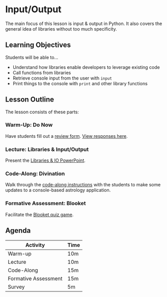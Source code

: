# Input/Output
The main focus of this lesson is input & output in Python. It also covers the general idea of libraries without too much specificity.

## Learning Objectives
Students will be able to...

- Understand how libraries enable developers to leverage existing code
- Call functions from libraries
- Retrieve console input from the user with `input`
- Print things to the console with `print` and other library functions

## Lesson Outline
The lesson consists of these parts:

### Warm-Up: Do Now
Have students fill out a [review form](https://forms.office.com/r/vPuB3qPpxT). [View responses here](https://forms.office.com/Pages/DesignPage.aspx?fragment=FormId%3DiNuljKul90il4EzlCTX4B33juYEmlJlJpIkctSGCv9RUQUNBRVNCOElPSEdKUzg1RDFJNUxGMDBDRC4u%26Token%3D4c1cb9335ac7469b8ada1c0c4bcabb00).

### Lecture: Libraries & Input/Output
Present the [Libraries & IO PowerPoint](LibrariesIO.pptx).

### Code-Along: Divination
Walk through the [code-along instructions](CodeAlongDivination.md) with the students to make some updates to a console-based astrology application.

### Formative Assessment: Blooket
Facilitate the [Blooket quiz game](https://dashboard.blooket.com/set/6525ab1d9e4a12863768122a).

## Agenda

| Activity | Time |
|-|-|
| Warm-up | 10m |
| Lecture | 10m |
| Code-Along | 15m |
| Formative Assessment | 15m |
| Survey | 5m |
